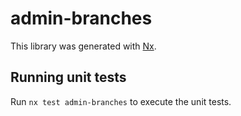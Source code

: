 # admin-branches

This library was generated with [Nx](https://nx.dev).

## Running unit tests

Run `nx test admin-branches` to execute the unit tests.
